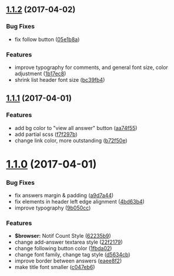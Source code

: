 <a name="1.1.2"></a>
## [1.1.2](https://github.com/winddweb/zhihu-css/compare/v1.1.1...v1.1.2) (2017-04-02)


### Bug Fixes

* fix follow button ([05e1b8a](https://github.com/winddweb/zhihu-css/commit/05e1b8a))


### Features

* improve typography for comments, and general font size, color adjustment ([1b17ec8](https://github.com/winddweb/zhihu-css/commit/1b17ec8))
* shrink list header font size ([bc39fb4](https://github.com/winddweb/zhihu-css/commit/bc39fb4))



<a name="1.1.1"></a>
## [1.1.1](https://github.com/winddweb/zhihu-css/compare/1.1.0...v1.1.1) (2017-04-01)


### Features

* add bg color to "view all answer" button ([aa74f55](https://github.com/winddweb/zhihu-css/commit/aa74f55))
* add partial scss ([f7f297b](https://github.com/winddweb/zhihu-css/commit/f7f297b))
* change link color, more outstanding ([b72f50e](https://github.com/winddweb/zhihu-css/commit/b72f50e))



<a name="1.1.0"></a>
# [1.1.0](https://github.com/winddweb/zhihu-css/compare/62235b9...1.1.0) (2017-04-01)


### Bug Fixes

* fix answers margin & padding ([a9d7a44](https://github.com/winddweb/zhihu-css/commit/a9d7a44))
* fix elements in header left edge alignment ([4bd63b4](https://github.com/winddweb/zhihu-css/commit/4bd63b4))
* improve typography ([9b050cc](https://github.com/winddweb/zhihu-css/commit/9b050cc))


### Features

* **$browser:** Notif Count Style ([62235b9](https://github.com/winddweb/zhihu-css/commit/62235b9))
* change add-answer textarea style ([22f2179](https://github.com/winddweb/zhihu-css/commit/22f2179))
* change following button color ([1fbda02](https://github.com/winddweb/zhihu-css/commit/1fbda02))
* change font family, change tag style ([d5634cb](https://github.com/winddweb/zhihu-css/commit/d5634cb))
* improve border between answers ([eaee8f2](https://github.com/winddweb/zhihu-css/commit/eaee8f2))
* make title font smaller ([c047eb6](https://github.com/winddweb/zhihu-css/commit/c047eb6))



